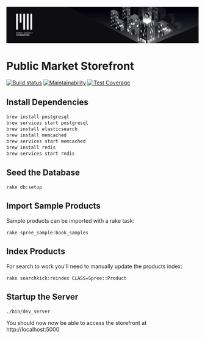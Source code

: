 ![Public Market Banner](.github/publicmarket_banner.png)

# Public Market Storefront

[![Build status](https://gitlab.com/publicmarket/public-market-storefront/badges/master/pipeline.svg)](https://gitlab.com/publicmarket/public-market-storefront/commits/master)
[![Maintainability](https://api.codeclimate.com/v1/badges/6574ed206ea9e53a01f1/maintainability)](https://codeclimate.com/github/public-market-foundation/public-market-storefront/maintainability)
[![Test Coverage](https://api.codeclimate.com/v1/badges/6574ed206ea9e53a01f1/test_coverage)](https://codeclimate.com/github/public-market-foundation/public-market-storefront/test_coverage)

## Install Dependencies

```shell
brew install postgresql
brew services start postgresql
brew install elasticsearch
brew install memcached
brew services start memcached
brew install redis
brew services start redis
```

## Seed the Database

```shell
rake db:setup
```

## Import Sample Products

Sample products can be imported with a rake task:

```shell
rake spree_sample:book_samples
```

## Index Products

For search to work you'll need to manually update the products index:

```shell
rake searchkick:reindex CLASS=Spree::Product
```

## Startup the Server

```shell
./bin/dev_server
```

You should now now be able to access the storefront at http://localhost:5000
